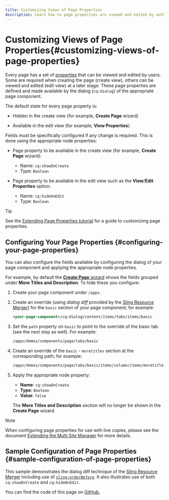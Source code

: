 ```yaml
---
title: Customizing Views of Page Properties
description: Learn how to page properties are viewed and edited by authors.
---
```


# Customizing Views of Page Properties{#customizing-views-of-page-properties}

Every page has a set of [properties](/help/sites-cloud/authoring/fundamentals/page-properties.md) that can be viewed and edited by users. Some are required when creating the page (create view), others can be viewed and edited (edit view) at a later stage. These page properties are defined and made available by the dialog (`cq:dialog`) of the appropriate page component.

The default state for every page property is:

* Hidden in the create view (for example, **Create Page** wizard)

* Available in the edit view (for example, **View Properties**)

Fields must be specifically configured if any change is required. This is done using the appropriate node properties:

* Page property to be available in the create view (for example, **Create Page** wizard):

    * Name: `cq:showOnCreate`
    * Type: `Boolean`

* Page property to be available in the edit view such as the **View**/**Edit**  **Properties** option:

    * Name: `cq:hideOnEdit`
    * Type: `Boolean`

>[!TIP]
>
>See the [Extending Page Properties tutorial](https://experienceleague.adobe.com/docs/experience-manager-learn/sites/developing/page-properties-technical-video-develop.html) for a guide to customizing page properties.

## Configuring Your Page Properties {#configuring-your-page-properties}

You can also configure the fields available by configuring the dialog of your page component and applying the appropriate node properties.

For example, by default the [**Create Page** wizard](/help/sites-cloud/authoring/fundamentals/organizing-pages.md#creating-a-new-page) shows the fields grouped under **More Titles and Description**. To hide these you configure:

1. Create your page component under `/apps`.
1. Create an override (using *dialog diff* provided by the [Sling Resource Merger](/help/implementing/developing/introduction/sling-resource-merger.md)) for the `basic` section of your page component; for example:

   ```xml
   <your-page-component>/cq:dialog/content/items/tabs/items/basic
   ```

1. Set the `path` property on `basic` to point to the override of the basic tab (see the next step as well). For example:

   ```xml
   /apps/demos/components/page/tabs/basic
   ```

1. Create an override of the `basic` - `moretitles` section at the corresponding path; for example:

   ```xml
   /apps/demos/components/page/tabs/basic/items/column/items/moretitles
   ```

1. Apply the appropriate node property:

    * **Name**: `cq:showOnCreate`
    * **Type**: `Boolean`
    * **Value**: `false`

   The **More Titles and Description** section will no longer be shown in the **Create Page** wizard.

>[!NOTE]
>
>When configuring page properties for use with live copies, please see the document [Extending the Multi Site Manager](/help/implementing/developing/extending/msm.md#configuring-msm-locks-on-page-properties) for more details.

## Sample Configuration of Page Properties {#sample-configuration-of-page-properties}

This sample demonstrates the dialog diff technique of the [Sling Resource Merger](/help/implementing/developing/introduction/sling-resource-merger.md) including use of [`sling:orderBefore`](/help/implementing/developing/introduction/sling-resource-merger.md#properties). It also illustrates use of both `cq:showOnCreate` and `cq:hideOnEdit`.

You can find the code of this page on [GitHub.](https://github.com/Adobe-Marketing-Cloud/aem-authoring-extension-page-dialog)
